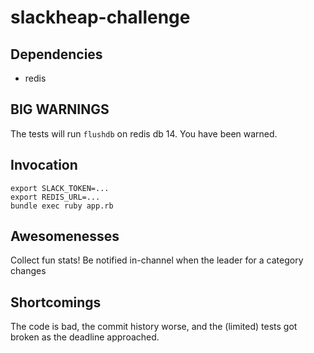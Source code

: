 # slackheap-challenge

## Dependencies

- redis

## BIG WARNINGS

The tests will run `flushdb` on redis db 14. You have been warned.

## Invocation

```
export SLACK_TOKEN=...
export REDIS_URL=...
bundle exec ruby app.rb
```

## Awesomenesses

Collect fun stats! Be notified in-channel when the leader for a category changes

## Shortcomings

The code is bad, the commit history worse, and the (limited) tests got broken as the deadline approached.

